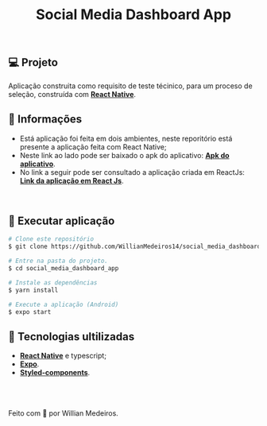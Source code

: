 
<h1 align="center">
  Social Media Dashboard App
</h1>

<br>


## 💻 Projeto

Aplicação construita como requisito de teste técinico, para um proceso de seleção, construída com **[React Native](https://reactnative.dev/)**.
<br>

## 🚀 Informações 
 - Está aplicação foi feita em dois ambientes, neste reporitório está presente a aplicação feita com React Native;
 - Neste link ao lado pode ser baixado o apk do aplicativo: **[Apk do aplicativo](https://drive.google.com/drive/folders/1jPCQe6KZvL2OcXcPKQG7S4SdL7u2cUeo?usp=sharing)**.
 - No link a seguir pode ser consultado a aplicação criada em ReactJs: **[Link da aplicação em React Js](https://github.com/WillianMedeiros14/social_media_deshboard)**.
 
<br>

## 🎲 Executar aplicação
```bash
# Clone este repositório
$ git clone https://github.com/WillianMedeiros14/social_media_dashboard_app.git

# Entre na pasta do projeto.
$ cd social_media_dashboard_app

# Instale as dependências
$ yarn install

# Execute a aplicação (Android)
$ expo start

```

## 🚀 Tecnologias ultilizadas

- **[React Native](https://reactnative.dev/)** e typescript;
- **[Expo](https://docs.expo.dev/)**.
- **[Styled-components](https://styled-components.com/docs)**.


<br><br><br>
Feito com 🧡 por Willian Medeiros.